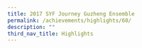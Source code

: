 ```yaml
---
title: 2017 SYF Journey Guzheng Ensemble
permalink: /achievements/highlights/60/
description: ""
third_nav_title: Highlights
---
```

